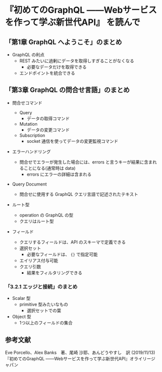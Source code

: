 # 『初めてのGraphQL ――Webサービスを作って学ぶ新世代API』 を読んで

## 「第1章 GraphQL へようこそ」のまとめ

- GraphQL の利点
    - REST みたいに過剰にデータを取得しすぎることがなくなる
        - 必要なデータだけを取得できる
    - エンドポイントを統合できる
    
## 「第3章 GraphQL の問合せ言語」のまとめ

- 問合せコマンド
    - Query 
        - データの取得コマンド
    - Mutation
        - データの変更コマンド
    - Subscription
        - socket 通信を使ってデータの変更監視コマンド

- エラーハンドリング
    - 問合せでエラーが発生した場合には、errors と言うキーが結果に含まれることになる(通常時は data)
        - errors にエラーの詳細は含まれる

- Query Document
    - 問合せに使用する GraphQL クエリ言語で記述されたテキスト

- ルート型
    - operation の GraphQL の型
    - クエリはルート型

- フィールド
    - クエリするフィールドは、API のスキーマで定義できる
    - 選択セット
        - 必要なフィールドは、 `{}` で指定可能
    - エイリアス付与可能
    - クエリ引数
        - 結果をフィルタリングできる
        
### 「3.2.1 エッジと接続」のまとめ

- Scalar 型
    - primitive 型みたいなもの
        - 選択セットでの葉
- Object 型
    - 1つ以上のフィールドの集合

## 参考文献

Eve Porcello、Alex Banks　著、尾崎 沙耶、あんどうやすし　訳 (2019/11/13)『初めてのGraphQL ――Webサービスを作って学ぶ新世代API』オライリージャパン

